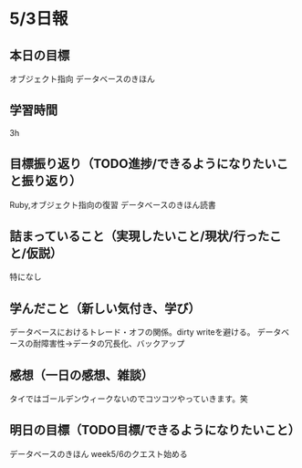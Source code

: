 # 5/3日報
## 本日の目標
オブジェクト指向
データベースのきほん
## 学習時間
3h
## 目標振り返り（TODO進捗/できるようになりたいこと振り返り）
Ruby,オブジェクト指向の復習
データベースのきほん読書
## 詰まっていること（実現したいこと/現状/行ったこと/仮説）
特になし
## 学んだこと（新しい気付き、学び）
データベースにおけるトレード・オフの関係。dirty writeを避ける。
データベースの耐障害性→データの冗長化、バックアップ
## 感想（一日の感想、雑談）
タイではゴールデンウィークないのでコツコツやっていきます。笑
## 明日の目標（TODO目標/できるようになりたいこと）
データベースのきほん
week5/6のクエスト始める
